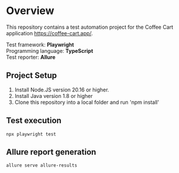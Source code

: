 # Overview
This repository contains a test automation project for the Coffee Cart application https://coffee-cart.app/.

Test framework: <b>Playwright</b>  
Programming language: <b>TypeScript</b>  
Test reporter: <b>Allure</b>

## Project Setup

1. Install Node.JS version 20.16 or higher.
2. Install Java version 1.8 or higher
3. Clone this repository into a local folder and run 'npm install'

## Test execution

```
npx playwright test
```

## Allure report generation 

```
allure serve allure-results
```
